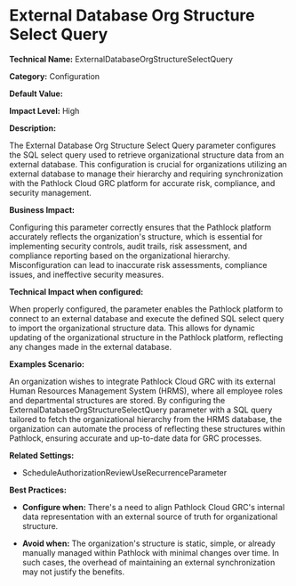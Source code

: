 # External Database Org Structure Select Query

**Technical Name:** ExternalDatabaseOrgStructureSelectQuery

**Category:** Configuration

**Default Value:** 

**Impact Level:** High

**Description:**

The External Database Org Structure Select Query parameter configures the SQL select query used to retrieve organizational structure data from an external database. This configuration is crucial for organizations utilizing an external database to manage their hierarchy and requiring synchronization with the Pathlock Cloud GRC platform for accurate risk, compliance, and security management.

**Business Impact:**

Configuring this parameter correctly ensures that the Pathlock platform accurately reflects the organization's structure, which is essential for implementing security controls, audit trails, risk assessment, and compliance reporting based on the organizational hierarchy. Misconfiguration can lead to inaccurate risk assessments, compliance issues, and ineffective security measures.

**Technical Impact when configured:**

When properly configured, the parameter enables the Pathlock platform to connect to an external database and execute the defined SQL select query to import the organizational structure data. This allows for dynamic updating of the organizational structure in the Pathlock platform, reflecting any changes made in the external database.

**Examples Scenario:**

An organization wishes to integrate Pathlock Cloud GRC with its external Human Resources Management System (HRMS), where all employee roles and departmental structures are stored. By configuring the ExternalDatabaseOrgStructureSelectQuery parameter with a SQL query tailored to fetch the organizational hierarchy from the HRMS database, the organization can automate the process of reflecting these structures within Pathlock, ensuring accurate and up-to-date data for GRC processes.

**Related Settings:** 

- ScheduleAuthorizationReviewUseRecurrenceParameter

**Best Practices:** 

- **Configure when:** There's a need to align Pathlock Cloud GRC's internal data representation with an external source of truth for organizational structure.
  
- **Avoid when:** The organization's structure is static, simple, or already manually managed within Pathlock with minimal changes over time. In such cases, the overhead of maintaining an external synchronization may not justify the benefits.